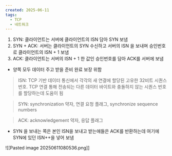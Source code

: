```yaml
---
created: 2025-06-11
tags:
  - TCP
  - 네트워크
---
```

1. SYN: 클라이언트는 서버에 클라이언트의 ISN 담아 SYN 보냄
2. SYN + ACK: 서버는 클라이언트의 SYN 수신하고 서버의 ISN 을 보내며 승인번호로 클라이언트의 ISN + 1 보냄
3. ACK: 클라이언트는 서버의 ISN + 1 한 값인 승인번호를 담아 ACK를 서버에 보냄

- 양쪽 모두 데이터 주고 받을 준비 완료 보장 위함
> ISN: TCP 기반 데이터 통신에서 각각의 새 연결에 할당된 고유한 32비트 시퀀스 번호. TCP 연결 통해 전송되는 다른 데이터 바이트와 충돌하지 않는 시퀀스 번호를 할당하는데 도움이 됨

> SYN: synchronization 약자, 연결 요청 플래그, synchronize sequence numbers

> ACK: acknowledgement 약자, 응답 플래그

- SYN 을 보내는 쪽은 본인 ISN을 보내고 받는애들은 ACK를 반환하는데 여기에 SYN에 있던 ISN++을 넣어 보냄

![[Pasted image 20250611080536.png]]